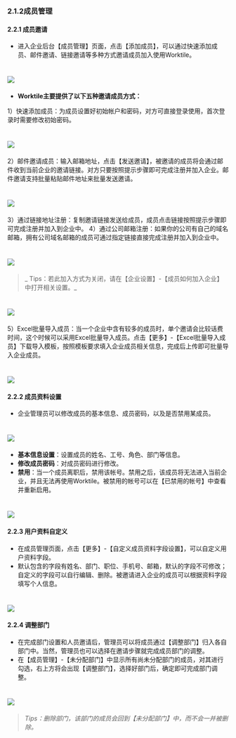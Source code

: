 ### 2.1.2成员管理
#### 2.2.1 成员邀请
* 进入企业后台【成员管理】页面，点击【添加成员】，可以通过快速添加成员、邮件邀请、链接邀请等多种方式邀请成员加入使用Worktile。

# ![](/assets/2.2.1成员邀请.png)
* **Worktile主要提供了以下五种邀请成员方式：**

 1）快速添加成员：为成员设置好初始帐户和密码，对方可直接登录使用，首次登录时需要修改初始密码。

# ![](/assets/快速添加成员.png)
 2）邮件邀请成员：输入邮箱地址，点击【发送邀请】，被邀请的成员将会通过邮件收到当前企业的邀请链接。对方只要按照提示步骤即可完成注册并加入企业。邮件邀请支持批量粘贴邮件地址来批量发送邀请。

  # ![](/assets/邮件邀请成员.png)
 3）通过链接地址注册：复制邀请链接发送给成员，成员点击链接按照提示步骤即可完成注册并加入到企业中。
 4）通过公司邮箱注册：如果你的公司有自己的域名邮箱，拥有公司域名邮箱的成员可通过指定链接直接完成注册并加入到企业中。
 
 # ![](/assets/邮箱注册.png)
>_ Tips：若此加入方式为关闭，请在【企业设置】-【成员如何加入企业】中打开相关设置。_

 # ![](/assets/邮箱注册2.png)
 5）Excel批量导入成员：当一个企业中含有较多的成员时，单个邀请会比较话费时间，这个时候可以采用Excel批量导入成员。点击【更多】-【Excel批量导入成员】下载导入模板，按照模板要求填入企业成员相关信息，完成后上传即可批量导入企业成员。

# ![](/assets/excel批量导入.png)
 
#### 2.2.2 成员资料设置
* 企业管理员可以修改成员的基本信息、成员密码，以及是否禁用某成员。

# ![](/assets/2.2.2成员资料设置.png)
* **基本信息设置**：设置成员的姓名、工号、角色、部门等信息。
* **修改成员密码**：对成员密码进行修改。
* **禁用**：当一个成员离职后，禁用该帐号。禁用之后，该成员将无法进入当前企业，并且无法再使用Worktile。被禁用的帐号可以在【已禁用的帐号】中查看并重新启用。

# ![](/assets/2.2.2成员资料设置2.png)

#### 2.2.3 用户资料自定义
* 在成员管理页面，点击【更多】-【自定义成员资料字段设置】，可以自定义用户资料字段。
* 默认包含的字段有姓名、部门、职位、手机号、邮箱，默认的字段不可修改；自定义的字段可以自行编辑、删除。被邀请进入企业的成员可以根据资料字段填写个人信息。

# ![](/assets/2.2.3用户资料定义.png)

#### 2.2.4 调整部门
* 在完成部门设置和人员邀请后，管理员可以将成员通过【调整部门】归入各自部门中。当然，管理员也可以选择在邀请步骤就完成成员部门的调整。
* 在【成员管理】-【未分配部门】中显示所有尚未分配部门的成员，对其进行勾选，右上方将会出现【调整部门】，选择好部门后，确定即可完成部门调整。	

# ![](/assets/2.2.4部门调整.png)
>_Tips：删除部门，该部门的成员会回到【未分配部门】中，而不会一并被删除。_

